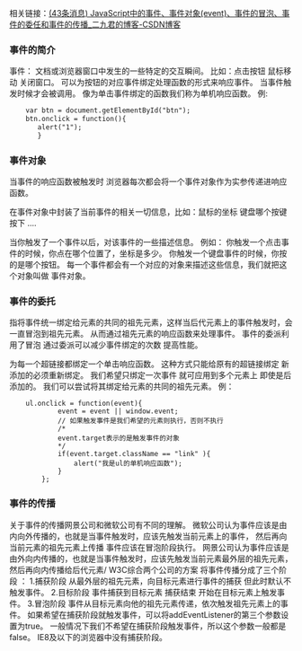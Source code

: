 相关链接：[(43条消息) JavaScript中的事件、事件对象(event)、事件的冒泡、事件的委任和事件的传播_二九君的博客-CSDN博客](https://blog.csdn.net/weixin_44019523/article/details/110007486?ops_request_misc=&request_id=&biz_id=102&utm_term=事件函数和事件对象&utm_medium=distribute.pc_search_result.none-task-blog-2~all~sobaiduweb~default-3-110007486.142^v9^control,157^v4^control&spm=1018.2226.3001.4187)

### 事件的简介

事件：
    文档或浏览器窗口中发生的一些特定的交互瞬间。
    比如：点击按钮 鼠标移动 关闭窗口。
可以为按钮的对应事件绑定处理函数的形式来响应事件。
    当事件触发时候才会被调用。
    像为单击事件绑定的函数我们称为单机响应函数。
    例:

```html
    var btn = document.getElementById("btn");
    btn.onclick = function(){
       alert("1");
       }
```



### 事件对象

当事件的响应函数被触发时 浏览器每次都会将一个事件对象作为实参传递进响应函数。

在事件对象中封装了当前事件的相关一切信息，比如：鼠标的坐标 键盘哪个按键按下 ....

当你触发了一个事件以后，对该事件的一些描述信息。
例如：
你触发一个点击事件的时候，你点在哪个位置了，坐标是多少。
你触发一个键盘事件的时候，你按的是哪个按钮。
每一个事件都会有一个对应的对象来描述这些信息，我们就把这个对象叫做 事件对象。



### 事件的委托

指将事件统一绑定给元素的共同的祖先元素，这样当后代元素上的事件触发时，会一直冒泡到祖先元素。
  从而通过祖先元素的响应函数来处理事件。
事件的委派利用了冒泡 通过委派可以减少事件绑定的次数 提高性能。

为每一个超链接都绑定一个单击响应函数。
            这种方式只能给原有的超链接绑定 新添加的必须重新绑定。
            我们希望只绑定一次事件 就可应用到多个元素上 即使是后添加的。
            我们可以尝试将其绑定给元素的共同的祖先元素。
例：

```
	ul.onclick = function(event){
            event = event || window.event;
            // 如果触发事件是我们希望的元素则执行，否则不执行
            /*
            event.target表示的是触发事件的对象
            */
            if(event.target.className == "link" ){
                alert("我是ul的单机响应函数");
            }
        };
```



### 事件的传播

 关于事件的传播网景公司和微软公司有不同的理解。
     微软公司认为事件应该是由内向外传播的，也就是当事件触发时，应该先触发当前元素上的事件，
         然后再向当前元素的祖先元素上传播 事件应该在冒泡阶段执行。
     网景公司认为事件应该是由外向内传播的，也就是当事件触发时，应该先触发当前元素最外层的祖先元素，
         然后再向内传播给后代元素/
     W3C综合两个公司的方案 将事件传播分成了三个阶段 ：
         1.捕获阶段
             从最外层的祖先元素，向目标元素进行事件的捕获 但此时默认不触发事件。
         2.目标阶段
             事件捕获到目标元素 捕获结束 开始在目标元素上触发事件。
         3.冒泡阶段
             事件从目标元素向他的祖先元素传递，依次触发祖先元素上的事件。
         如果希望在捕获阶段就触发事件，可以将addEventListener的第三个参数设置为true。
             一般情况下我们不希望在捕获阶段触发事件，所以这个参数一般都是false。
         IE8及以下的浏览器中没有捕获阶段。

